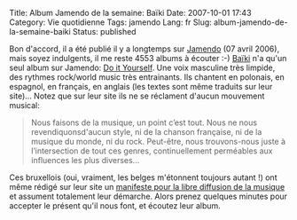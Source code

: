 Title: Album Jamendo de la semaine: Baïki
Date: 2007-10-01 17:43
Category: Vie quotidienne
Tags: jamendo
Lang: fr
Slug: album-jamendo-de-la-semaine-baiki
Status: published

Bon d'accord, il a été publié il y a longtemps sur
[Jamendo](http://www.jamendo.com/) (07 avril 2006), mais soyez indulgents, il
me reste 4553 albums à écouter :-) [Baïki](http://www.baiki.be/) n'a qu'un seul
album sur Jamendo: [Do it Yourself](http://www.jamendo.com/fr/album/1604/). Une
voix masculine très limpide, des rythmes rock/world music très entrainants. Ils
chantent en polonais, en espagnol, en français, en anglais (les textes sont
même traduits sur leur site)... Notez que sur leur site ils ne se réclament
d'aucun mouvement musical:

> Nous faisons de la musique, un point c’est tout. Nous ne nous
> revendiquonsd'aucun style, ni de la chanson française, ni de la musique du
> monde, ni du rock. Peut-être, nous trouvons-nous juste à l’intersection de
> tout ces genres, continuellement perméables aux influences les plus
> diverses...

Ces bruxellois (oui, vraiment, les belges m'étonnent toujours autant !) ont
même rédigé sur leur site un [manifeste pour la libre diffusion de la
musique](http://www.baiki.be/index.php?option=com_content&task=view&id=211&Itemid=41&lang=fr)
et assument totalement leur démarche. Alors prenez quelques minutes pour
accepter le présent qu'il nous font, et écoutez leur album.
